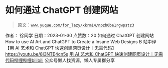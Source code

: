 # 如何通过 ChatGPT 创建网站

> 原文：[`www.yuque.com/for_lazy/xkrm14/npzb0be1rgwpstz3`](https://www.yuque.com/for_lazy/xkrm14/npzb0be1rgwpstz3)

<ne-p id="ud204a062" data-lake-id="ud204a062"><ne-text id="u1b952501">作者： 徐同学</ne-text></ne-p> <ne-p id="u6a318183" data-lake-id="u6a318183"><ne-text id="u14e731e6">日期：2023-01-30</ne-text></ne-p> <ne-p id="u8f444054" data-lake-id="u8f444054"><ne-text id="ua8e9717c">点赞数：</ne-text><ne-text id="u4a980fcd" ne-bold="true">20</ne-text></ne-p> <ne-hole id="u88fc864b" data-lake-id="u88fc864b"><ne-card data-card-name="hr" data-card-type="block" id="nFQIS" data-event-boundary="card"><ne-p id="u14737ccd" data-lake-id="u14737ccd"><ne-text id="u6ce8b12a">如何通过 ChatGPT 创建网站 How to use AI Art and ChatGPT to Create a Insane Web Designs</ne-text> <ne-text id="u56b83eae">B 站中译 【用 AI 艺术和 ChatGPT 快速创建网页设计｜无需代码】</ne-text>[<ne-text id="u0daa0429">https://youtu.be/8I3NTE4cn5s</ne-text>](https://youtu.be/8I3NTE4cn5s) [<ne-text id="ufeb6d8df">用 AI 艺术和 ChatGPT 快速创建网页设计｜无需代码</ne-text><ne-text id="u909bf160" ne-italic="true">哔哩哔哩</ne-text><ne-text id="u811aa774">bilibili</ne-text>](https://www.bilibili.com/video/BV1od4y1p7P2?vd_source=59a521b5dca3a3f8561f1d95b6a1ad10)</ne-p> <ne-hole id="u9a70f409" data-lake-id="u9a70f409"><ne-card data-card-name="hr" data-card-type="block" id="u0tiA" data-event-boundary="card"><ne-p id="uea9d0453" data-lake-id="uea9d0453"><ne-text id="u02b9bdae">公众号懒人找资源，懒人专属群分享</ne-text></ne-p></ne-card></ne-hole></ne-card></ne-hole>